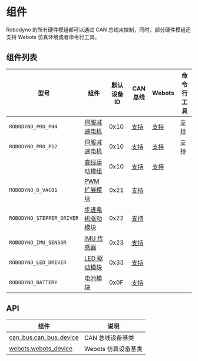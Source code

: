 # 组件

Robodyno 的所有硬件模组都可以通过 CAN 总线来控制，同时，部分硬件模组还支持 Webots 仿真环境或者命令行工具。

## 组件列表

| 型号                      | 组件                                | 默认设备 ID | CAN 总线                                                       | Webots                                            | 命令行工具                    |
| ------------------------- | ----------------------------------- | ----------- | -------------------------------------------------------------- | ------------------------------------------------- | ----------------------------- |
| `ROBODYNO_PRO_P44`        | [伺服减速电机](motor/)              | 0x10        | [支持](../../../references/components/can_bus/motor/)          | [支持](../../../references/components/webots/motor/)         | [支持](../../commands/motor/) |
| `ROBODYNO_PRO_P12`        | [伺服减速电机](motor/)              | 0x10        | [支持](../../../references/components/can_bus/motor/)          | [支持](../../../references/components/webots/motor/)         | [支持](../../commands/motor/) |
|                           | [直线运动模组](slider-module/)      | 0x10        | [支持](../../../references/components/can_bus/slider_module/)  | [支持](../../../references/components/webots/slider_module/) |                               |
| `ROBODYNO_D_VAC01`        | [PWM 扩展模块](pwm-driver/)         | 0x21        | [支持](../../../references/components/can_bus/pwm_driver/)     |                                                   |                               |
| `ROBODYNO_STEPPER_DRIVER` | [步进电机驱动模块](stepper-driver/) | 0x22        | [支持](../../../references/components/can_bus/stepper_driver/) |                                                   |                               |
| `ROBODYNO_IMU_SENSOR`     | [IMU 传感器](imu-sersor/)           | 0x23        | [支持](../../../references/components/can_bus/imu_sensor/)     |                                                   |                               |
| `ROBODYNO_LED_DRIVER`     | [LED 驱动模块](led-driver/)         | 0x33        | [支持](../../../references/components/can_bus/led_driver/)     |                                                   |                               |
| `ROBODYNO_BATTERY`        | [电池模块](battery/)               | 0x0F        | [支持](../../../references/components/can_bus/battery/)        |                                                   |                               |

## API

| 组件                                                              | 说明                |
| ----------------------------------------------------------------- | ------------------- |
| [can_bus.can_bus_device](../../../references/components/can_bus/) | CAN 总线设备基类    |
| [webots.webots_device](../../../references/components/webots/)               | Webots 仿真设备基类 |
